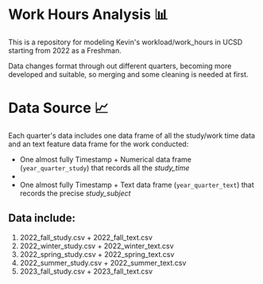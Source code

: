 # Work Hours Analysis 📊
This is a repository for modeling Kevin's workload/work_hours in UCSD starting from 2022 as a Freshman.

Data changes format through out different quarters, becoming more developed and suitable, so merging and some cleaning is needed at first.

# Data Source 📈
Each quarter's data includes one data frame of all the study/work time data and an text feature data frame for the work conducted:
- One almost fully Timestamp + Numerical data frame (`year_quarter_study`) that records all the *study_time*
- 
- One almost fully Timestamp + Text data frame (`year_quarter_text`) that records the precise *study_subject*

 ## Data include:
 1. 2022_fall_study.csv + 2022_fall_text.csv
 2. 2022_winter_study.csv + 2022_winter_text.csv
 3. 2022_spring_study.csv + 2022_spring_text.csv
 4. 2022_summer_study.csv + 2022_summer_text.csv
 5. 2023_fall_study.csv + 2023_fall_text.csv
